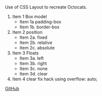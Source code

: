 Use of CSS Layout to recreate Octocats.
1. Item 1 Box model
    * Item 1a padding-box
    * Item 1b. border-box
2. Item 2 position
    * Item 2a. fixed
    * Item 2b. relative
    * Item 2c. absolute
3. Item 3 Floats
    * Item 3a. left
    * Item 3b. right
    * Item 3c. none
    * Item 3d. clear
4. Item 4 clear fix hack using overflow: auto;

[GitHub](https://github.com/eunheh/CSS-Layout-Octocats)
